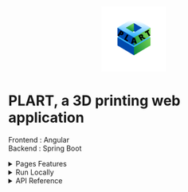 <div align="center">
<img height="130px" width="130px" src="./src/assets/images/Logo.png">
</div>
  
# PLART, a 3D printing web application

Frontend : Angular
<br>
Backend : Spring Boot

<details>
  <summary>Pages Features</summary>

  <br>

  ### Home

  - Images swiper with dynamic descriptions
  - Animated website stats with go to connect, user or objects pages when clicked

  ### Objects

  - Search object or filter objects by category
  - See objects with a rotating card animation
  - Download the 3D printable file of any object 

  ### Connect

  - Register with email confirmation
  - Login with form control and failure animation
  - Logout is available on any page once logged in

  ### User

  - Login needed to view this page
  - Modify or delete your account (delete needs confirmation)
  - See your objects and download them
  - Add an object with a file and optionnal image
  - Modify or delete your objects (delete needs confirmation)

  ### Messages

  - Login needed to view this page
  - Search user
  - See messages and messages number per user
  - Send, modify or delete a message

  ### Admin

  - Admin role needed to view this page
  - Search user, object or message
  - See all users, objects or messages
  - Delete user, object or message

</details>

<details>
  <summary>Run Locally</summary>

  ### Clone the project

  ```bash
    git clone https://github.com/Brice150/PLART.git
  ```

  ### Go to backend directory 
    --> Run application on Intellij

  ### Install dependencies

  ```bash
    npm install
  ```

  ### Start the server

  ```bash
    ng serve -o
  ```

</details>  

<details>
  <summary>API Reference</summary>

  <details>
  <summary>Connection</summary>

  ### Register

  ```http
    POST /registration
  ```

  ### Confirm email

  ```http
    GET /registration/confirm
  ```

  ### Login

  ```http
    GET /login
  ```

  ### Logout

  ```http
    GET /logout
  ```

  </details> 

  <details>
  <summary>Admin</summary>

  ### Get all users

  ```http
    GET /admin/user/all
  ```

  ### Delete user

  ```http
    DELETE /admin/user/${email}
  ```

  ### Get all messages

  ```http
    GET /admin/message/all
  ```

  ### Delete message

  ```http
    DELETE /admin/message/${messageId}
  ```

  ### Delete object

  ```http
    DELETE /admin/object/${messageId}
  ```

  </details> 

  <details>
  <summary>User</summary>

  ### Get all users

  ```http
    GET /user/all
  ```

  ### Get connected user

  ```http
    GET /user
  ```

  ### Get user by id

  ```http
    GET /user/${userId}
  ```

  ### Update user

  ```http
    PUT /user
  ```

  ### Delete user

  ```http
    DELETE /user/${email}
  ```

  </details> 

  <details>
  <summary>Message</summary>

  ### Get message by id

  ```http
    GET /message/${messageId}
  ```

  ### Add message

  ```http
    POST /message
  ```

  ### Update message

  ```http
    PUT /message
  ```

  ### Delete message

  ```http
    DELETE /message/${messageId}
  ```

  </details> 

  <details>
  <summary>Object</summary>

  ### Get all objects

  ```http
    GET /object/all
  ```

  ### Get object by id

  ```http
    GET /object/${objectId}
  ```

  ### Add object

  ```http
    POST /object
  ```

  ### Update object

  ```http
    PUT /object
  ```

  ### Delete object

  ```http
    DELETE /object/${objectId}
  ```

  ### Upload object image

  ```http
    POST /object/image
  ```

  ### Get object image

  ```http
    GET /object/image/${imageName}
  ```

  ### Upload object file

  ```http
    POST /object/file
  ```

  ### Get object file

  ```http
    GET /object/file/${fileName}
  ```

  </details> 

  <details>
  <summary>Stats</summary>

  ### Get users number

  ```http
    GET /stats/users
  ```

  ### Get creaters number

  ```http
    GET /stats/creaters
  ```

  ### Get objects number

  ```http
    GET /stats/objects
  ```

  </details> 

</details> 